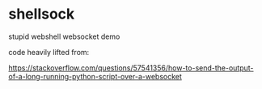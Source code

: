 # shellsock
stupid webshell websocket demo

code heavily lifted from:

https://stackoverflow.com/questions/57541356/how-to-send-the-output-of-a-long-running-python-script-over-a-websocket
